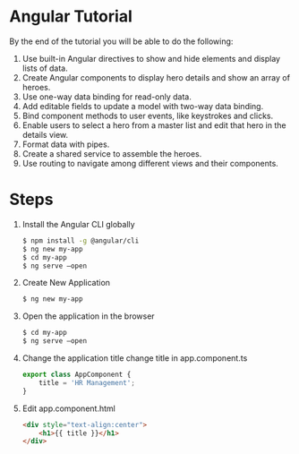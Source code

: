 # Angular Tutorial
By the end of the tutorial you will be able to do the following:
1. Use built-in Angular directives to show and hide elements and display lists of  data.
1. Create Angular components to display hero details and show an array of heroes.
1. Use one-way data binding for read-only data.
1. Add editable fields to update a model with two-way data binding.
1. Bind component methods to user events, like keystrokes and clicks.
1. Enable users to select a hero from a master list and edit that hero in the details view. 
1. Format data with pipes.
1. Create a shared service to assemble the heroes.
1. Use routing to navigate among different views and their components.

# Steps

1. Install the Angular CLI globally

    ```zsh
    $ npm install -g @angular/cli
    $ ng new my-app
    $ cd my-app 
    $ ng serve –open
    ```

1. Create New Application
    ```zsh
    $ ng new my-app
    ```
1. Open the application in the browser
    ```zsh
    $ cd my-app 
    $ ng serve –open
    ```
1. Change the application title
    change title in app.component.ts
    ```typescript
    export class AppComponent {
        title = 'HR Management';
    }
    ```
1. Edit app.component.html
    ```html
    <div style="text-align:center">
		<h1>{{ title }}</h1>
	</div>
    ```
